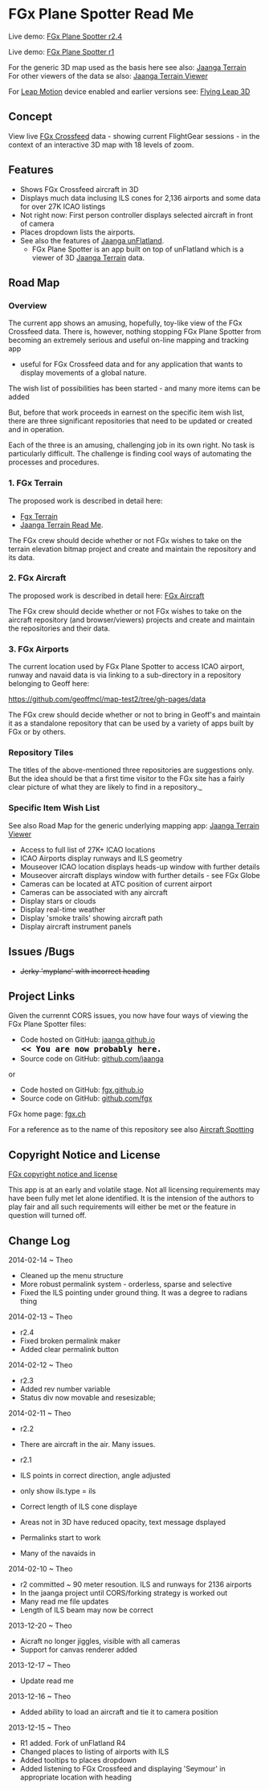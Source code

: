 FGx Plane Spotter Read Me
====================================================================================

Live demo: [FGx Plane Spotter r2.4]( http://jaanga.github.io/fgx-plane-spotter/r2/fgx-plane-spotter-r2.html "Happy spotting!")

Live demo: [FGx Plane Spotter r1]( http://jaanga.github.io/fgx-plane-spotter/r1/index.html "Happy spotting!")

For the generic 3D map used as the basis here see also: [ Jaanga Terrain]( http://jaanga.github.io/terrain/ )  
For other viewers of the data se also: [Jaanga Terrain Viewer]( http://jaanga.github.io/terrain-viewer/ )

For [Leap Motion]( http://www.leapmotion.com/ ) device enabled and earlier versions see: [Flying Leap 3D]( https://github.com/jaanga/gestification/tree/gh-pages/projects/flying-leap-3d )

## Concept
View live [FGx Crossfeed]( http://crossfeed.fgx.ch/data ) data - showing current FlightGear sessions - in the context of an interactive 3D map with 18 levels of zoom.

## Features
* Shows FGx Crossfeed aircraft in 3D
* Displays much data inclusing ILS cones for 2,136 airports and some data for over 27K ICAO listings 
* Not right now: First person controller displays selected aircraft in front of camera
* Places dropdown lists the airports. 
* See also the features of [Jaanga unFlatland]( http://jaanga.github.io/terrain-viewer/un-flatland/ ).
	- FGx Plane Spotter is an app built on top of unFlatland which is a viewer of 3D [Jaanga Terrain]( http://jaanga.github.io/terrain/ ) data.

## Road Map

### Overview
The current app shows an amusing, hopefully, toy-like view of the FGx Crossfeed data.
There is, however, nothing stopping FGx Plane Spotter from becoming an extremely serious and useful on-line mapping and tracking app 
- useful for FGx Crossfeed data and for any application that wants to display movements of a global nature.

The wish list of possibilities has been started - and many more items can be added

But, before that work proceeds in earnest on the specific item wish list, there are three significant repositories that need to be updated or created and in operation.

Each of the three is an amusing, challenging job in its own right. No task is particularly difficult. 
The challenge is finding cool ways of automating the processes and procedures.


### 1. FGx Terrain
The proposed work is described in detail here: 

* [Fgx Terrain]( https://github.com/fgx/fgx-terrain/ )  
* [Jaanga Terrain Read Me]( http://jaanga.github.io/terrain/index.html ).

The FGx crew should decide whether or not FGx wishes to take on the terrain elevation bitmap project and create and maintain the repository and its data.

### 2. FGx Aircraft
The proposed work is described in detail here: [FGx Aircraft]( http://fgx.github.io/fgx-aircraft/index.html#roadMap )

The FGx crew should decide whether or not FGx wishes to take on the aircraft repository (and browser/viewers) projects and create and maintain the repositories and their data.

### 3. FGx Airports
The current location used by FGx Plane Spotter to access ICAO airport, runway and navaid data is via linking to a sub-directory in a repository belonging to Geoff here:

<https://github.com/geoffmcl/map-test2/tree/gh-pages/data>

The FGx crew should decide whether or not to bring in Geoff's and maintain it as a standalone repository that can be used by a variety of apps built by FGx or by others.


### Repository Tiles
The titles of the above-mentioned three repositories are suggestions only.
But the idea should be that a first time visitor to the FGx site has a fairly clear picture of what they are likely to find in a repository._

### Specific Item Wish List
See also Road Map for the generic underlying mapping app: [Jaanga Terrain Viewer]( http://jaanga.github.io/terrain-viewer )

* Access to full list of 27K+ ICAO locations
* ICAO Airports display runways and ILS geometry
* Mouseover ICAO location displays heads-up window with further details
* Mouseover aircraft displays window with further details - see FGx Globe
* Cameras can be located at ATC position of current airport
* Cameras can be associated with any aircraft
* Display stars or clouds
* Display real-time weather
* Display 'smoke trails' showing aircraft path
* Display aircraft instrument panels

## Issues /Bugs

* <s>Jerky 'myplane' with incorrect heading</s>

## Project Links

Given the currennt CORS issues, you now have four ways of viewing the FGx Plane Spotter files:

* Code hosted on GitHub: [jaanga.github.io]( http://jaanga.github.io/fgx-plane-spotter/ "view the files as apps." ) <input value="<< You are now probably here." size=28 style="font:bold 12pt monospace;border-width:0;" >  
* Source code on GitHub: [github.com/jaanga]( https://github.com/jaanga/fgx-plane-spotter/ "View the files as source code." ) <scan style=display:none ><< You are now probably here.</scan>

or 

* Code hosted on GitHub: [fgx.github.io]( http://fgx.github.io/fgx-plane-spotter/ "view the files as apps." )    
* Source code on GitHub: [github.com/fgx]( https://github.com/fgx/fgx-plane-spotter/ "View the files as source code." )  

FGx home page: [fgx.ch]( http://www.fgx.ch )

For a reference as to the name of this repository see also [Aircraft Spotting]( http://en.wikipedia.org/wiki/Aircraft_spotting )



## Copyright Notice and License

[FGx copyright notice and license]( https://github.com/fgx/fgx.github.io/blob/master/fgx-copyright-notice-and-license.md )

This app is at an early and volatile stage. Not all licensing requirements may have been fully met let alone identified. It is the intension of the authors to play fair and all such requirements will either be met or the feature in question will turned off.


## Change Log

2014-02-14 ~ Theo

* Cleaned up the menu structure
* More robust permalink system - orderless, sparse and selective
* Fixed the ILS pointing under ground thing. It was a degree to radians thing

2014-02-13 ~ Theo

* r2.4
* Fixed broken permalink maker
* Added clear permalink button

2014-02-12 ~ Theo

* r2.3
* Added rev number variable
* Status div now movable and resesizable;

2014-02-11 ~ Theo

* r2.2
* There are aircraft in the air. Many issues.

* r2.1
* ILS points in correct direction, angle adjusted
* only show ils.type = ils
* Correct length of ILS cone displaye
* Areas not in 3D have reduced opacity, text message dsplayed
* Permalinks start to work
* Many of the navaids in

2014-02-10 ~ Theo

* r2 committed ~ 90 meter resoution. ILS and runways for 2136 airports
* In the jaanga project until CORS/forking strategy is worked out
* Many read me file updates
* Length of ILS beam may now be correct

2013-12-20 ~ Theo

* Aicraft no longer jiggles, visible with all cameras
* Support for canvas renderer added

2013-12-17 ~ Theo

* Update read me


2013-12-16 ~ Theo

* Added ability to load an aircraft and tie it to camera position

2013-12-15 ~ Theo

* R1 added. Fork of unFlatland R4
* Changed places to listing of airports with ILS
* Added tooltips to places dropdown
* Added listening to FGx Crossfeed and displaying 'Seymour' in appropriate location with heading


